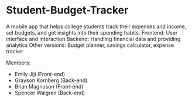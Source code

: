 # Student-Budget-Tracker

A mobile app that helps college students track their expenses and income, set budgets, and get insights into their spending habits.
Frontend: User interface and interaction
Backend: Handling financial data and providing analytics
Other versions: Budget planner, savings calculator, expense tracker

Members:
<ul>
<li>Emily Jiji (Front-end)</li>
<li>Grayson Kornberg (Back-end)</li>
<li>Brian Magnuson (Front-end)</li>
<li>Spencer Walgren (Back-end)</li>
</ul>









